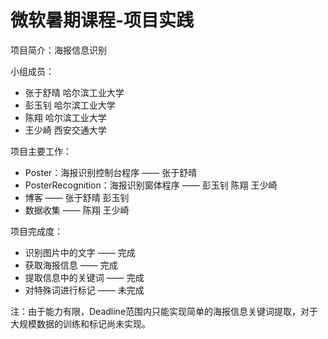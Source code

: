 微软暑期课程-项目实践
=====

项目简介：海报信息识别

小组成员：

* 张于舒晴 哈尔滨工业大学
* 彭玉钊 哈尔滨工业大学
* 陈翔 哈尔滨工业大学
* 王少崎 西安交通大学

项目主要工作：

* Poster：海报识别控制台程序 —— 张于舒晴
* PosterRecognition：海报识别窗体程序 —— 彭玉钊 陈翔 王少崎
* 博客 —— 张于舒晴 彭玉钊
* 数据收集 —— 陈翔 王少崎

项目完成度：

* 识别图片中的文字 —— 完成
* 获取海报信息 —— 完成
* 提取信息中的关键词 —— 完成
* 对特殊词进行标记 —— 未完成

注：由于能力有限，Deadline范围内只能实现简单的海报信息关键词提取，对于大规模数据的训练和标记尚未实现。